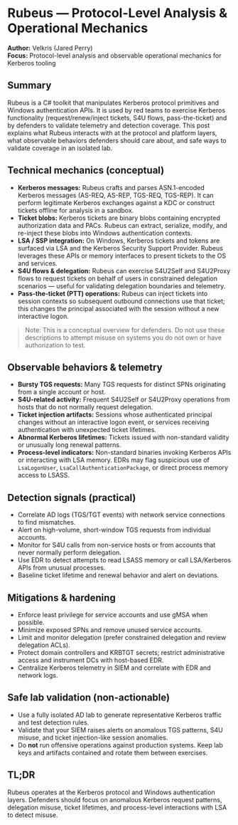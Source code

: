 # Rubeus — Protocol-Level Analysis & Operational Mechanics

**Author:** Velkris (Jared Perry)  
**Focus:** Protocol-level analysis and observable operational mechanics for Kerberos tooling

## Summary
Rubeus is a C# toolkit that manipulates Kerberos protocol primitives and Windows authentication APIs. It is used by red teams to exercise Kerberos functionality (request/renew/inject tickets, S4U flows, pass-the-ticket) and by defenders to validate telemetry and detection coverage. This post explains what Rubeus interacts with at the protocol and platform layers, what observable behaviors defenders should care about, and safe ways to validate coverage in an isolated lab.

## Technical mechanics (conceptual)
- **Kerberos messages:** Rubeus crafts and parses ASN.1-encoded Kerberos messages (AS-REQ, AS-REP, TGS-REQ, TGS-REP). It can perform legitimate Kerberos exchanges against a KDC or construct tickets offline for analysis in a sandbox.
- **Ticket blobs:** Kerberos tickets are binary blobs containing encrypted authorization data and PACs. Rubeus can extract, serialize, modify, and re-inject these blobs into Windows authentication contexts.
- **LSA / SSP integration:** On Windows, Kerberos tickets and tokens are surfaced via LSA and the Kerberos Security Support Provider. Rubeus leverages these APIs or memory interfaces to present tickets to the OS and services.
- **S4U flows & delegation:** Rubeus can exercise S4U2Self and S4U2Proxy flows to request tickets on behalf of users in constrained delegation scenarios — useful for validating delegation boundaries and telemetry.
- **Pass-the-ticket (PTT) operations:** Rubeus can inject tickets into session contexts so subsequent outbound connections use that ticket; this changes the principal associated with the session without a new interactive logon.

> Note: This is a conceptual overview for defenders. Do not use these descriptions to attempt misuse on systems you do not own or have authorization to test.

## Observable behaviors & telemetry
- **Bursty TGS requests:** Many TGS requests for distinct SPNs originating from a single account or host.
- **S4U-related activity:** Frequent S4U2Self or S4U2Proxy operations from hosts that do not normally request delegation.
- **Ticket injection artifacts:** Sessions whose authenticated principal changes without an interactive logon event, or services receiving authentication with unexpected ticket lifetimes.
- **Abnormal Kerberos lifetimes:** Tickets issued with non-standard validity or unusually long renewal patterns.
- **Process-level indicators:** Non-standard binaries invoking Kerberos APIs or interacting with LSA memory. EDRs may flag suspicious use of `LsaLogonUser`, `LsaCallAuthenticationPackage`, or direct process memory access to LSASS.

## Detection signals (practical)
- Correlate AD logs (TGS/TGT events) with network service connections to find mismatches.
- Alert on high-volume, short-window TGS requests from individual accounts.
- Monitor for S4U calls from non-service hosts or from accounts that never normally perform delegation.
- Use EDR to detect attempts to read LSASS memory or call LSA/Kerberos APIs from unusual processes.
- Baseline ticket lifetime and renewal behavior and alert on deviations.

## Mitigations & hardening
- Enforce least privilege for service accounts and use gMSA when possible.  
- Minimize exposed SPNs and remove unused service accounts.  
- Limit and monitor delegation (prefer constrained delegation and review delegation ACLs).  
- Protect domain controllers and KRBTGT secrets; restrict administrative access and instrument DCs with host-based EDR.  
- Centralize Kerberos telemetry in SIEM and correlate with EDR and network logs.

## Safe lab validation (non-actionable)
- Use a fully isolated AD lab to generate representative Kerberos traffic and test detection rules.  
- Validate that your SIEM raises alerts on anomalous TGS patterns, S4U misuse, and ticket injection-like session anomalies.  
- Do **not** run offensive operations against production systems. Keep lab keys and artifacts contained and rotate them between exercises.

## TL;DR
Rubeus operates at the Kerberos protocol and Windows authentication layers. Defenders should focus on anomalous Kerberos request patterns, delegation misuse, ticket lifetimes, and process-level interactions with LSA to detect misuse.
